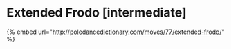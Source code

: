 # Extended Frodo \[intermediate]

{% embed url="http://poledancedictionary.com/moves/77/extended-frodo/" %}
